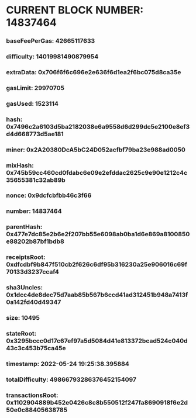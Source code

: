 # CURRENT BLOCK NUMBER: 14837464

### baseFeePerGas: 42665117633
### difficulty: 14019981490879954
### extraData: 0x706f6f6c696e2e636f6d1ea2f6bc075d8ca35e
### gasLimit: 29970705
### gasUsed: 1523114
### hash: 0x7496c2a6103d5ba2182038e6a9558d6d299dc5e2100e8ef3d4d668773d5ae181
### miner: 0x2A20380DcA5bC24D052acfbf79ba23e988ad0050
### mixHash: 0x745b59cc460cd0fdabc6e09e2efddac2625c9e90e1212c4c35655381c32ab89b
### nonce: 0x9dcfcbfbb46c3f66
### number: 14837464
### parentHash: 0x477e7dc85e2b6e2f207bb55e6098ab0ba1d6e869a8100850e88202b87bf1bdb8
### receiptsRoot: 0xdfcdbf9b847f510cb2f626c6df95b316230a25e906016c69f70133d3237ccaf4
### sha3Uncles: 0x1dcc4de8dec75d7aab85b567b6ccd41ad312451b948a7413f0a142fd40d49347
### size: 10495
### stateRoot: 0x3295bccc0d17c67ef97a5d5084d41e813372bcad524c040d43c3c453b75ca45e
### timestamp: 2022-05-24 19:25:38.395884
### totalDifficulty: 49866793286376452154097
### transactionsRoot: 0x1102904889b452e0426c8c8b550512f247fa8690918f6e2d50e0c88405638785
